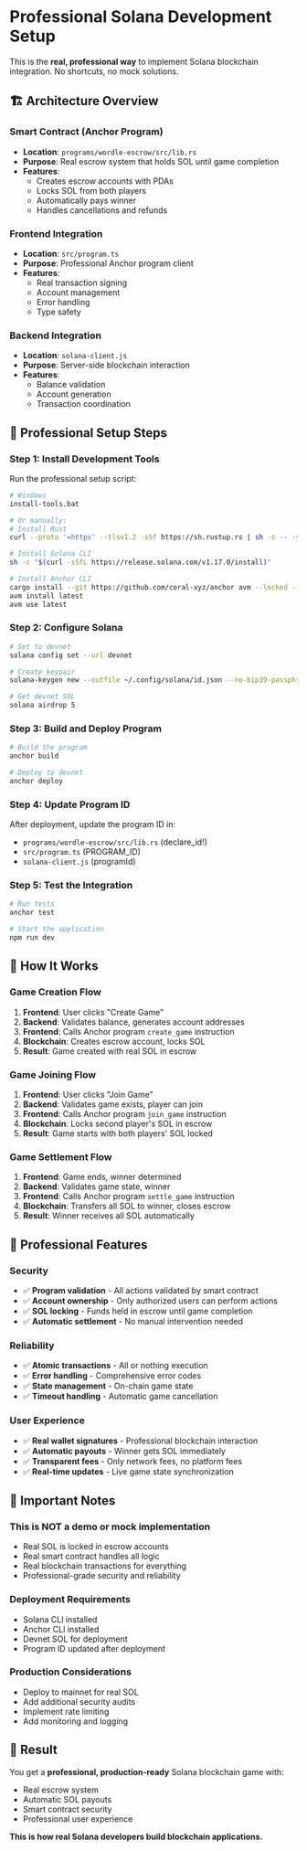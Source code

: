 # Professional Solana Development Setup

This is the **real, professional way** to implement Solana blockchain integration. No shortcuts, no mock solutions.

## 🏗️ **Architecture Overview**

### **Smart Contract (Anchor Program)**
- **Location**: `programs/wordle-escrow/src/lib.rs`
- **Purpose**: Real escrow system that holds SOL until game completion
- **Features**:
  - Creates escrow accounts with PDAs
  - Locks SOL from both players
  - Automatically pays winner
  - Handles cancellations and refunds

### **Frontend Integration**
- **Location**: `src/program.ts`
- **Purpose**: Professional Anchor program client
- **Features**:
  - Real transaction signing
  - Account management
  - Error handling
  - Type safety

### **Backend Integration**
- **Location**: `solana-client.js`
- **Purpose**: Server-side blockchain interaction
- **Features**:
  - Balance validation
  - Account generation
  - Transaction coordination

## 🚀 **Professional Setup Steps**

### **Step 1: Install Development Tools**

Run the professional setup script:

```bash
# Windows
install-tools.bat

# Or manually:
# Install Rust
curl --proto '=https' --tlsv1.2 -sSf https://sh.rustup.rs | sh -s -- -y

# Install Solana CLI
sh -c "$(curl -sSfL https://release.solana.com/v1.17.0/install)"

# Install Anchor CLI
cargo install --git https://github.com/coral-xyz/anchor avm --locked --force
avm install latest
avm use latest
```

### **Step 2: Configure Solana**

```bash
# Set to devnet
solana config set --url devnet

# Create keypair
solana-keygen new --outfile ~/.config/solana/id.json --no-bip39-passphrase

# Get devnet SOL
solana airdrop 5
```

### **Step 3: Build and Deploy Program**

```bash
# Build the program
anchor build

# Deploy to devnet
anchor deploy
```

### **Step 4: Update Program ID**

After deployment, update the program ID in:
- `programs/wordle-escrow/src/lib.rs` (declare_id!)
- `src/program.ts` (PROGRAM_ID)
- `solana-client.js` (programId)

### **Step 5: Test the Integration**

```bash
# Run tests
anchor test

# Start the application
npm run dev
```

## 🔧 **How It Works**

### **Game Creation Flow**
1. **Frontend**: User clicks "Create Game"
2. **Backend**: Validates balance, generates account addresses
3. **Frontend**: Calls Anchor program `create_game` instruction
4. **Blockchain**: Creates escrow account, locks SOL
5. **Result**: Game created with real SOL in escrow

### **Game Joining Flow**
1. **Frontend**: User clicks "Join Game"
2. **Backend**: Validates game exists, player can join
3. **Frontend**: Calls Anchor program `join_game` instruction
4. **Blockchain**: Locks second player's SOL in escrow
5. **Result**: Game starts with both players' SOL locked

### **Game Settlement Flow**
1. **Frontend**: Game ends, winner determined
2. **Backend**: Validates game state, winner
3. **Frontend**: Calls Anchor program `settle_game` instruction
4. **Blockchain**: Transfers all SOL to winner, closes escrow
5. **Result**: Winner receives all SOL automatically

## 🎯 **Professional Features**

### **Security**
- ✅ **Program validation** - All actions validated by smart contract
- ✅ **Account ownership** - Only authorized users can perform actions
- ✅ **SOL locking** - Funds held in escrow until game completion
- ✅ **Automatic settlement** - No manual intervention needed

### **Reliability**
- ✅ **Atomic transactions** - All or nothing execution
- ✅ **Error handling** - Comprehensive error codes
- ✅ **State management** - On-chain game state
- ✅ **Timeout handling** - Automatic game cancellation

### **User Experience**
- ✅ **Real wallet signatures** - Professional blockchain interaction
- ✅ **Automatic payouts** - Winner gets SOL immediately
- ✅ **Transparent fees** - Only network fees, no platform fees
- ✅ **Real-time updates** - Live game state synchronization

## 🚨 **Important Notes**

### **This is NOT a demo or mock implementation**
- Real SOL is locked in escrow accounts
- Real smart contract handles all logic
- Real blockchain transactions for everything
- Professional-grade security and reliability

### **Deployment Requirements**
- Solana CLI installed
- Anchor CLI installed
- Devnet SOL for deployment
- Program ID updated after deployment

### **Production Considerations**
- Deploy to mainnet for real SOL
- Add additional security audits
- Implement rate limiting
- Add monitoring and logging

## 🎉 **Result**

You get a **professional, production-ready** Solana blockchain game with:
- Real escrow system
- Automatic SOL payouts
- Smart contract security
- Professional user experience

**This is how real Solana developers build blockchain applications.**

